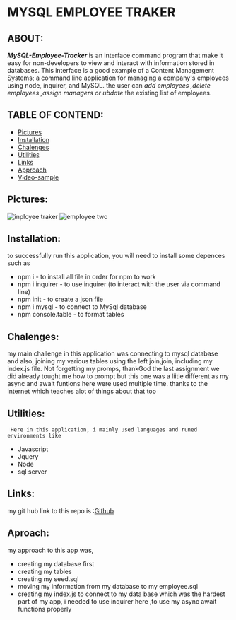 # MYSQL EMPLOYEE TRAKER 

## ABOUT:

 **_MySQL-Employee-Tracker_** is an interface command program that make it easy for non-developers to view and interact with information stored in databases. This interface is a good example of a Content Management Systems; a command line application for managing a company's employees using node, inquirer, and MySQL. the user can *add employees ,delete employees ,assign managers or ubdate* the existing list of employees.

## TABLE OF CONTEND:
- [Pictures](#pictures)
- [Installation](#installation)
- [Chalenges](#chalenges)
- [Utilities](#utilities)
- [Links](#links)
- [Approach](#approach)
- [Video-sample](#video-sample)

## Pictures:

![inployee traker](https://user-images.githubusercontent.com/71171928/103685266-3b5f0c80-4f8d-11eb-80b6-4231e3ee8d9e.PNG)
![employee two](https://user-images.githubusercontent.com/71171928/103685333-57fb4480-4f8d-11eb-88e3-8050f2fde9ee.PNG)


## Installation:

   to successfully run this application, you will need to install some 
   depences such as
  - npm i - to install all file in order for npm to work
  - npm i inquirer - to use inquirer (to interact with the user via command line)
  - npm init - to create a json file
  - npm i mysql - to connect to MySql database
  - npm console.table - to format tables

  ## Chalenges:

   my main challenge in this application was connecting to mysql database and also,
   joining my various tables using the left join,join, including my index.js file.
   Not forgetting my promps, thankGod the last assignment we did already tought me how to prompt but
   this one was a liitle different as my async and await funtions here were used multiple time.
   thanks to the internet which teaches alot of things about that too

   ## Utilities:

     Here in this application, i mainly used languages and runed environments like
   - Javascript
   - Jquery
   - Node
   - sql server

   ## Links:
   
   my git hub link to this repo is :[Github](https://github.com/chunga-codder/sql-employee-traker)

   ## Aproach:

   my approach to this app was,
   - creating my database first
   - creating my tables 
   - creating my seed.sql
   - moving my information from my database to my employee.sql
   - creating my index.js to connect to my data base which was the hardest part of my app, i needed to use inquirer here ,to
   use my async await functions properly




